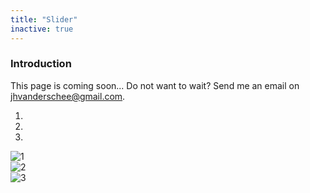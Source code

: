 ```yaml
---
title: "Slider"
inactive: true
---
```


### Introduction

This page is coming soon... Do not want to wait? Send me an email on <a href="mailto:jhvanderschee@gmail.com" style="color: #777777;">jhvanderschee@gmail.com</a>.


<div id="myCarousel" class="carousel slide" data-ride="carousel">
  <!-- Indicators -->
  <ol class="carousel-indicators">
    <li data-target="#myCarousel" data-slide-to="0" class="active"></li>
    <li data-target="#myCarousel" data-slide-to="1"></li>
    <li data-target="#myCarousel" data-slide-to="2"></li>
  </ol>

  <!-- Wrapper for slides -->
  <div class="carousel-inner">
    <div class="item active">
      <img src="//images.weserv.nl/?url=jekyllcodex.org/uploads/slider/1.jpg&w=1000&h=500&output=jpg&q=50&t=square" alt="1">
    </div>
    <div class="item">
      <img src="//images.weserv.nl/?url=jekyllcodex.org/uploads/slider/2.jpg&w=1000&h=500&output=jpg&q=50&t=square" alt="2">
    </div>
    <div class="item">
      <img src="//images.weserv.nl/?url=jekyllcodex.org/uploads/slider/3.jpg&w=1000&h=500&output=jpg&q=50&t=square" alt="3">
    </div>
  </div>

  <!-- Left and right controls -->
  <a class="left carousel-control" href="#myCarousel" data-slide="prev">
    <span class="glyphicon glyphicon-chevron-left">‹</span>
    <span class="sr-only">Previous</span>
  </a>
  <a class="right carousel-control" href="#myCarousel" data-slide="next">
    <span class="glyphicon glyphicon-chevron-right">›</span>
    <span class="sr-only">Next</span>
  </a>
</div>
<style>
span.glyphicon {
    font-family: "Open Sans","Helvetica Neue",Helvetica,Arial,sans-serif!important;
    color: white!important;
    font-size: 60px!important;
    height: 60px!important;
    line-height: 60px!important;
    margin-top: -30px!important;
}
.carousel-control {opacity: 0!important;}
.carousel-control:hover {opacity: 1!important;}
.carousel-indicators {bottom: 10px;}
.glyphicon-chevron-left::before,
.glyphicon-chevron-right::before {
    content: "";
}
</style>